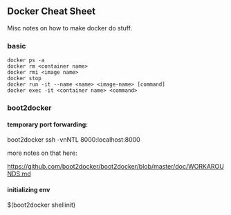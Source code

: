 ## Docker Cheat Sheet

Misc notes on how to make docker do stuff.

### basic

    docker ps -a
    docker rm <container name>
    docker rmi <image name>
    docker stop
    docker run -it --name <name> <image-name> [command]
    docker exec -it <container name> <command>

### boot2docker

#### temporary port forwarding:

boot2docker ssh -vnNTL 8000:localhost:8000

more notes on that here:

https://github.com/boot2docker/boot2docker/blob/master/doc/WORKAROUNDS.md

#### initializing env

$(boot2docker shellinit)
